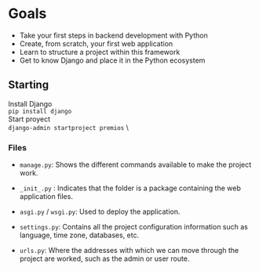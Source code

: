 # Goals

- Take your first steps in backend development with Python
- Create, from scratch, your first web application
- Learn to structure a project within this framework
- Get to know Django and place it in the Python ecosystem

## Starting
Install Django\
`pip install django` \
Start proyect\
`django-admin startproject premios` \

### Files

- `manage.py`: Shows the different commands available to make the project work.

- `_init_.py` : Indicates that the folder is a package containing the web application files.

- `asgi.py` / `wsgi.py`: Used to deploy the application.

- `settings.py`: Contains all the project configuration information such as language, time zone, databases, etc.

- `urls.py`: Where the addresses with which we can move through the project are worked, such as the admin or user route.
